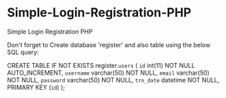 # Simple-Login-Registration-PHP
Simple Login Registration PHP

Don't forget to Create database 'register' and also table using the below SQL query:

CREATE TABLE IF NOT EXISTS register.`users` (
 `id` int(11) NOT NULL AUTO_INCREMENT,
 `username` varchar(50) NOT NULL,
 `email` varchar(50) NOT NULL,
 `password` varchar(50) NOT NULL,
 `trn_date` datetime NOT NULL,
 PRIMARY KEY (`id`)
 );
